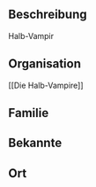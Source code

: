 ## Beschreibung
Halb-Vampir

## Organisation
[[Die Halb-Vampire]]

## Familie


## Bekannte


## Ort
